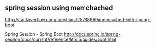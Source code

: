 ## spring session using memchached
http://stackoverflow.com/questions/25788969/memcached-with-spring-boot  

Spring Session - Spring Boot
http://docs.spring.io/spring-session/docs/current/reference/html5/guides/boot.html  
